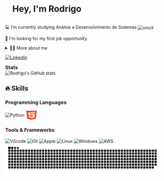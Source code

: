 <!-- Título -->
<div id="user-content-toc">
  <div style="flex-basis: 48%;">
  <ul align="left">
    <summary><h1 style="display: inline-block">Hey, I'm Rodrigo</h1></summary>
  </ul>
 
<!-- Apresentação -->
<p>💻 I’m currently studying Análise e Desenvolvimento de Sistemas <img align="center" alt="vincit" src="https://static.wixstatic.com/media/dd0c6b_e47dc9386bac4d9c997d7fb995b02339~mv2.png/v1/fill/w_402,h_124,al_c,q_85,usm_0.66_1.00_0.01,enc_auto/Logo%20_%20VINCIT_%20Nota%205%20MEC%20-%205%20menor.png" style="height: 28px;" />

  🔭 I'm looking for my first job opportunity.
</p>

<!-- Dropdown -->
<details>
  <summary>👨‍💻 More about me</summary>

💬 I am actively pursuing studies in Analysis and Systems Development with the goal of becoming a Full Stack Developer. As an AWS Student working towards obtaining the Cloud Practitioner AWS certification, I am enthusiastic about cloud technologies. My interests include Linux, penetration testing, red teaming, and ethical hacking.<br><br>Passionate about ethical hacking and a cybersecurity enthusiast, I hold a degree in Graphic Design from UEMG and have completed a specialization in typography at UBA (Buenos Aires). Bringing a unique perspective to technology, I blend my Graphic Design background with a passion for ethical hacking and cybersecurity.   <br><br>My diverse experience in collaborating with teams allows me to transform complex technological concepts into user-friendly solutions by leveraging a foundation in programming logic, database concepts, and web knowledge. This synthesis enables me to approach each challenge with a blend of creativity and technical acumen.
</details>

<!-- Links -->
[![LinkedIn](https://img.shields.io/badge/LinkedIn-0077B5?style=for-the-badge&logo=linkedin&logoColor=white)](https://www.linkedin.com/in/rodrigocout0/)

<!-- GithubStats -->
<div style="text-align: left;">
  <h3 style="margin: 0;">Stats</h3>
  <img src="https://github-readme-stats.vercel.app/api?username=rodrigocout0&show_icons=true&theme=gotham&hide_border=true&hide=contribs,prs&line_height=20&include_all_commits=true" alt="Rodrigo's GitHub stats" style="display: block;" />
</div>

## 🔥 Skills
<!-- Skills: Programming Languages -->
  <div style="flex-basis: 48%;">
    <h3>Programming Languages</h3>
    <img align="center" alt="Python" height="30" width="40" src="https://cdn.jsdelivr.net/gh/devicons/devicon/icons/python/python-original.svg">
    <img align="center" alt="HTML" height="30" width="40" src="https://raw.githubusercontent.com/devicons/devicon/master/icons/html5/html5-original.svg">
 </div>
  
  <!-- Skills: Tools & Frameworks -->
  <div style="flex-basis: 48%;">
    <h3>Tools & Frameworks</h3>
    <img align="center" alt="VScode" height="30" width="40" src="https://cdn.jsdelivr.net/gh/devicons/devicon/icons/vscode/vscode-original.svg">
    <img align="center" alt="Git" height="30" width="40" src="https://cdn.jsdelivr.net/gh/devicons/devicon/icons/git/git-original.svg">
    <img align="center" alt="Apple" height="30" width="40" src="https://cdn.jsdelivr.net/gh/devicons/devicon/icons/apple/apple-original.svg">
    <img align="center" alt="Linux" height="30" width="40" src="https://cdn.jsdelivr.net/gh/devicons/devicon/icons/linux/linux-original.svg">
    <img align="center" alt="Windows" height="30" width="40" src="https://cdn.jsdelivr.net/gh/devicons/devicon/icons/windows8/windows8-original.svg">
    <img align="center" alt="AWS" height="40" src="https://skillicons.dev/icons?i=aws" alt="amazonwebservices logo">
  </div>

<!-- Github Contribution Grid Snake -->
<img alt="GitHub Snake" src="https://raw.githubusercontent.com/rodrigocout0/rodrigocout0/output/github-contribution-grid-snake.svg" />
